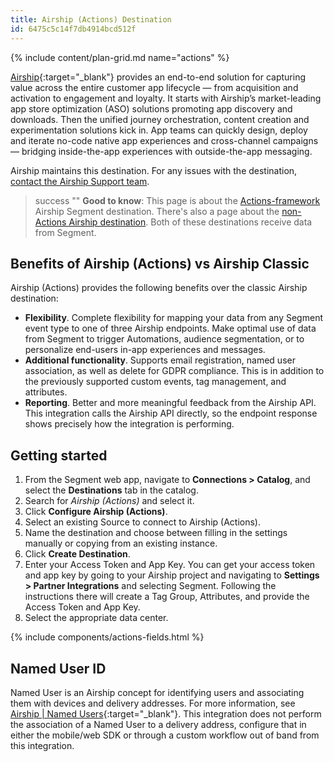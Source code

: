 ```yaml
--- 
title: Airship (Actions) Destination 
id: 6475c5c14f7db4914bcd512f 
---
```


{% include content/plan-grid.md name="actions" %}


[Airship](https://app.segment.com/airship/destinations/catalog/actions-airship){:target="_blank"} provides an end-to-end solution for capturing value across the entire customer app lifecycle — from acquisition and activation to engagement and loyalty. It starts with Airship’s market-leading app store optimization (ASO) solutions promoting app discovery and downloads. Then the unified journey orchestration, content creation and experimentation solutions kick in. App teams can quickly design, deploy and iterate no-code native app experiences and cross-channel campaigns — bridging inside-the-app experiences with outside-the-app messaging.

Airship maintains this destination. For any issues with the destination, [contact the Airship Support team](mailto:support@airship.com).

> success ""
> **Good to know**: This page is about the [Actions-framework](/docs/connections/destinations/actions/) Airship Segment destination. There's also a page about the [non-Actions Airship destination](/docs/connections/destinations/catalog/airship/). Both of these destinations receive data from Segment.

## Benefits of Airship (Actions) vs Airship Classic

Airship (Actions) provides the following benefits over the classic Airship destination:

- **Flexibility**. Complete flexibility for mapping your data from any Segment event type to one of three Airship endpoints. Make optimal use of data from Segment to trigger Automations, audience segmentation, or to personalize end-users in-app experiences and messages.
- **Additional functionality**. Supports email registration, named user association, as well as delete for GDPR compliance. This is in addition to the previously supported custom events, tag management, and attributes.
- **Reporting**. Better and more meaningful feedback from the Airship API. This integration calls the Airship API directly, so the endpoint response shows precisely how the integration is performing.


## Getting started

1. From the Segment web app, navigate to **Connections > Catalog**, and select the **Destinations** tab in the catalog.
2. Search for *Airship (Actions)* and select it.
3. Click **Configure Airship (Actions)**.
4. Select an existing Source to connect to Airship (Actions).
5. Name the destination and choose between filling in the settings manually or copying from an existing instance.
6. Click **Create Destination**.
7. Enter your Access Token and App Key. You can get your access token and app key by going to your Airship project and navigating to **Settings > Partner Integrations** and selecting Segment. Following the instructions there will create a Tag Group, Attributes, and provide the Access Token and App Key.
8. Select the appropriate data center. 

{% include components/actions-fields.html %}

## Named User ID
Named User is an Airship concept for identifying users and associating them with devices and delivery addresses. For more information, see [Airship | Named Users](https://docs.airship.com/guides/messaging/user-guide/audience/segmentation/named-users/){:target="_blank"}. This integration does not perform the association of a Named User to a delivery address, configure that in either the mobile/web SDK or through a custom workflow out of band from this integration.



